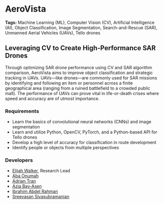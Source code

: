 # AeroVista
**Tags:** Machine Learning (ML), Computer Vision (CV), Artificial Intelligence (AI), Object Classification, Image Segmentation, Search-and-Rescue (SAR), Unmanned Aerial Vehicles (UAVs), Tello drones
## Leveraging CV to Create High-Performance SAR Drones
Through optimizing SAR drone performance using CV and SAR algorithm comparison, AeroVista aims to improve object classification and strategic tracking in UAVs. UAVs—like drones—are commonly used for SAR missions by identifying and following an item or personnel across a finite geographical area (ranging from a ruined battlefield to a crowded public mall). The performance of UAVs can prove vital in life-or-death crises where speed and accuracy are of utmost importance.

### Requirements
- Learn the basics of convolutional neural networks (CNNs) and image segmentation
- Learn and utilize Python, OpenCV, PyTorch, and a Python-based API for Tello drones
- Develop a high level of accuracy for classification in route development
- Identify people or objects from multiple perspectives

### Developers
- [Elijah Walker](https://www.linkedin.com/in/elijahtruthwalker/), Research Lead
- [Aba Onumah](https://www.linkedin.com/in/aba-onumah-63315328b/)
- [Adrian Tran](https://www.linkedin.com/in/adrianvtran/)
- [Azia Bay-Asen](https://www.linkedin.com/in/aziabay/)
- [Ibrahim Abdel Rahman](https://www.linkedin.com/in/ibrahim-abdel-rahman/)
- [Sreevasan Sivasubramanian](https://www.linkedin.com/in/sreevasan-sivasubramanian-0a3844228/)
